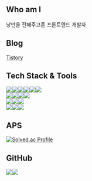 <!-- [![코드트리|실력진단-whgksqls9999](https://banner.codetree.ai/v1/banner/whgksqls9999)](https://www.codetree.ai/profiles/whgksqls9999) -->

## Who am I
낭만을 전해주고픈 프론트엔드 개발자

## Blog
<a href="https://jhb0412.tistory.com/" target="_blank">
  Tistory
</a>

## Tech Stack & Tools
<div style="display: flex;">
  <img src="https://img.shields.io/badge/HTML5-E34F26?style=flat&logo=HTML5&logoColor=white">
  <img src="https://img.shields.io/badge/CSS3-1572B6?style=flat&logo=CSS3&logoColor=white">
  <img src="https://img.shields.io/badge/Javascript-F7DF1E?style=flat&logo=JavaScript&logoColor=white">
  <img src="https://img.shields.io/badge/Typescript-3178C6?style=flat&logo=Typescript&logoColor=white">
  <img src="https://img.shields.io/badge/React-61DAFB?style=flat&logo=React&logoColor=white">
  <img src="https://img.shields.io/badge/Webpack-8DD6F9?style=flat&logo=Webpack&logoColor=white">
</div>
<div style="display: flex;">
  <img src="https://img.shields.io/badge/Java-E34F26?style=flat&logoColor=white">
  <img src="https://img.shields.io/badge/Spring-6DB33F?style=flat&logo=Spring&logoColor=white">
  <img src="https://img.shields.io/badge/SpringBoot-6DB33F?style=flat&logo=SpringBoot&logoColor=white">
  <img src="https://img.shields.io/badge/MySQL-4479A1?style=flat&logo=MySQL&logoColor=white">
</div>
<div style="display: flex;">
  <img src="https://img.shields.io/badge/Figma-F24E1E?style=flat&logo=Figma&logoColor=white">
  <img src="https://img.shields.io/badge/Jira-0052CC?style=flat&logo=Jira&logoColor=white">
  <img src="https://img.shields.io/badge/Mattermost-0058CC?style=flat&logo=Mattermost&logoColor=white">
</div>
</div>
<div style="display: flex;">
  <img src="https://img.shields.io/badge/Git-F05032?style=flat&logo=Git&logoColor=white">
  <img src="https://img.shields.io/badge/GitHub-181717?style=flat&logo=GitHub&logoColor=white">
  <img src="https://img.shields.io/badge/GitLab-FC6D26?style=flat&logo=GitLab&logoColor=white">
</div>

## APS
[![Solved.ac Profile](http://mazassumnida.wtf/api/v2/generate_badge?boj=whgksqls9999)](https://solved.ac/whgksqls9999/)


## GitHub
<img src="https://github-readme-stats.vercel.app/api?username=whgksqls9999&show_icons=true&theme=dracula"><img src="https://github-readme-stats.vercel.app/api/top-langs/?username=whgksqls9999&layout=compact">  
